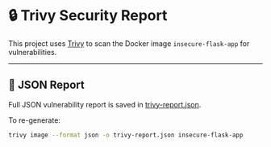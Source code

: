 # 🔒 Trivy Security Report

This project uses [Trivy](https://github.com/aquasecurity/trivy) to scan the Docker image `insecure-flask-app` for vulnerabilities.

---

## 📁 JSON Report

Full JSON vulnerability report is saved in [trivy-report.json](./trivy-report.json).

To re-generate:

```bash
trivy image --format json -o trivy-report.json insecure-flask-app
